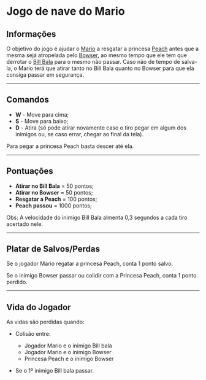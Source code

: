 # Jogo de nave do Mario

## Informações

O objetivo do jogo é ajudar o <a href="https://mario.fandom.com/pt/wiki/Mario" target="_blank">Mario</a> a resgatar a princesa <a href="https://mario.fandom.com/pt/wiki/Princesa_Peach" target="_blank">Peach</a> antes que a mesma sejá atropelada pelo <a href="https://mario.fandom.com/pt/wiki/Bowser" target="_blank">Bowser,</a> ao mesmo tempo que ele tem que derrotar o <a href="https://mario.fandom.com/pt/wiki/Bill_Bala" target="_blank">Bill Bala</a> para o mesmo não passar. Caso não de tempo de salva-la, o Mario terá que atirar tanto no Bill Bala quanto no Bowser para que ela consiga passar em segurança.

***

## Comandos

* **W** - Move para cima;
* **S** - Move para baixo;
* **D** - Atira (só pode atirar novamente caso o tiro pegar em algum dos inimigos ou, se caso errar, chegar ao final da tela).

Para pegar a princesa Peach basta descer até ela.

***

## Pontuações

* **Atirar no Bill Bala** = 50 pontos;
* **Atirar no Bowser** = 50 pontos;
* **Resgatar a Peach** = 100 pontos;
* **Peach passou** = 1000 pontos;

Obs: A velocidade do inimigo Bill Bala almenta 0,3 segundos a cada tiro acertado nele.

***

## Platar de Salvos/Perdas

Se o jogador Mario regatar a princesa Peach, conta 1 ponto salvo.

Se o inimigo Bowser passar ou colidir com a Princesa Peach, conta 1 ponto perdido.

***
 
 ## Vida do Jogador

As vidas são perdidas quando:

* Colisão entre:
  * Jogador Mario e o inimigo Bill bala
  * Jogador Mario e o inimigo Bowser
  * Princesa Peach e o inimigo Bowser

* Se o 1º inimigo Bill bala passar.

